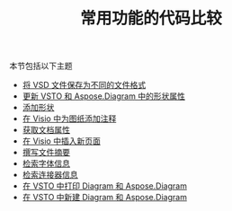﻿---
title: 常用功能的代码比较
type: docs
weight: 10
url: /zh/net/code-comparison-for-common-features/
---
本节包括以下主题

- [将 VSD 文件保存为不同的文件格式](/diagram/zh/net/save-vsd-file-to-different-file-formats/)
- [更新 VSTO 和 Aspose.Diagram 中的形状属性](/diagram/zh/net/update-shape-properties-in-vsto-and-aspose-diagram/)
- [添加形状](/diagram/zh/net/add-shapes/)
- [在 Visio 中为图纸添加注释](/diagram/zh/net/add-comments-to-drawings-in-visio/)
- [获取文档属性](/diagram/zh/net/get-document-properties/)
- [在 Visio 中插入新页面](/diagram/zh/net/inserting-a-new-page-in-visio/)
- [撰写文件摘要](/diagram/zh/net/writing-document-summary/)
- [检索字体信息](/diagram/zh/net/retrieving-font-information/)
- [检索连接器信息](/diagram/zh/net/retrieving-connector-information/)
- [在 VSTO 中打印 Diagram 和 Aspose.Diagram](/diagram/zh/net/printing-a-diagram-in-vsto-and-aspose-diagram/)
- [在 VSTO 中新建 Diagram 和 Aspose.Diagram](/diagram/zh/net/create-a-new-diagram-in-vsto-and-aspose-diagram/)

